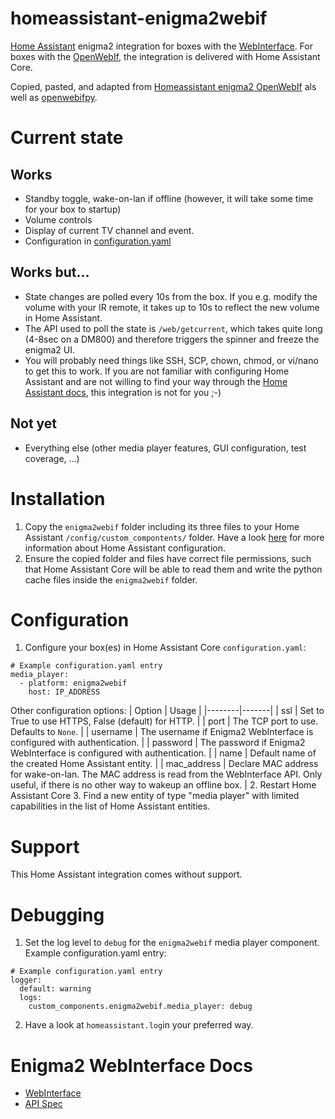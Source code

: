 # homeassistant-enigma2webif
[Home Assistant](https://www.home-assistant.io/) enigma2 integration for boxes with the [WebInterface](https://dream.reichholf.net/wiki/Enigma2:WebInterface). For boxes with the [OpenWebIf](https://www.home-assistant.io/integrations/enigma2/), the integration is delivered with Home Assistant Core.

Copied, pasted, and adapted from [Homeassistant enigma2 OpenWebIf](https://github.com/home-assistant/core/tree/dev/homeassistant/components/enigma2) als well as [openwebifpy](https://github.com/fbradyirl/openwebifpy).

# Current state
## Works
- Standby toggle, wake-on-lan if offline (however, it will take some time for your box to startup)
- Volume controls
- Display of current TV channel and event.
- Configuration in [configuration.yaml](https://www.home-assistant.io/docs/configuration/)
## Works but...
- State changes are polled every 10s from the box. If you e.g. modify the volume with your IR remote, it takes up to 10s to reflect the new volume in Home Assistant.
- The API used to poll the state is `/web/getcurrent`, which takes quite long (4-8sec on a DM800) and therefore triggers the spinner and freeze the enigma2 UI.
- You will probably need things like SSH, SCP, chown, chmod, or vi/nano to get this to work. If you are not familiar with configuring Home Assistant and are not willing to find your way through the [Home Assistant docs](https://www.home-assistant.io/docs/configuration/), this integration is not for you ;-)
## Not yet
- Everything else (other media player features, GUI configuration, test coverage, ...)

# Installation
1. Copy the `enigma2webif` folder including its three files to your Home Assistant `/config/custom_compontents/` folder. Have a look [here](https://www.home-assistant.io/docs/configuration/) for more information about Home Assistant configuration.
2. Ensure the copied folder and files have correct file permissions, such that Home Assistant Core will be able to read them and write the python cache files inside the `enigma2webif` folder.

# Configuration
1. Configure your box(es) in Home Assistant Core `configuration.yaml`:
```
# Example configuration.yaml entry
media_player:
  - platform: enigma2webif
    host: IP_ADDRESS
```
Other configuration options:
| Option | Usage |
|--------|-------|
| ssl | Set to True to use HTTPS, False (default) for HTTP. |
| port | The TCP port to use. Defaults to `None`. |
| username | The username if Enigma2 WebInterface is configured with authentication. |
| password | The password if Enigma2 WebInterface is configured with authentication. |
| name | Default name of the created Home Assistant entity. |
| mac_address | Declare MAC address for wake-on-lan. The MAC address is read from the WebInterface API. Only useful, if there is no other way to wakeup an offline box. |
2. Restart Home Assistant Core
3. Find a new entity of type "media player" with limited capabilities in the list of Home Assistant entities.

# Support
This Home Assistant integration comes without support.

# Debugging
1. Set the log level to `debug` for the `enigma2webif` media player component. Example configuration.yaml entry:
```
# Example configuration.yaml entry
logger:
  default: warning
  logs:
    custom_components.enigma2webif.media_player: debug
```
2. Have a look at `homeassistant.log`in your preferred way.

# Enigma2 WebInterface Docs
- [WebInterface](https://dream.reichholf.net/wiki/Enigma2:WebInterface)
- [API Spec](https://dream.reichholf.net/e2web/)


